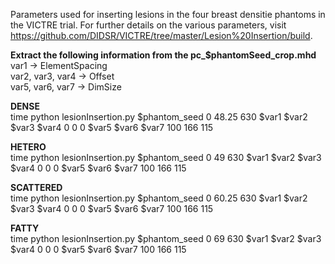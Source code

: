 Parameters used for inserting lesions in the four breast densitie phantoms in the VICTRE trial. For further details on the various parameters, visit https://github.com/DIDSR/VICTRE/tree/master/Lesion%20Insertion/build. 


**Extract the following information from the pc_$phantomSeed_crop.mhd**\
var1 -> ElementSpacing\
var2, var3, var4 -> Offset\
var5, var6, var7 -> DimSize

**DENSE**\
time python lesionInsertion.py $phantom_seed 0 48.25 630 $var1 $var2 $var3 $var4 0 0 0 $var5 $var6 $var7 100 166 115

**HETERO**\
time python lesionInsertion.py $phantom_seed 0 49 630 $var1 $var2 $var3 $var4 0 0 0 $var5 $var6 $var7 100 166 115

**SCATTERED**\
time python lesionInsertion.py $phantom_seed 0 60.25 630 $var1 $var2 $var3 $var4 0 0 0 $var5 $var6 $var7 100 166 115

**FATTY**\
time python lesionInsertion.py $phantom_seed 0 69 630 $var1 $var2 $var3 $var4 0 0 0 $var5 $var6 $var7 100 166 115


